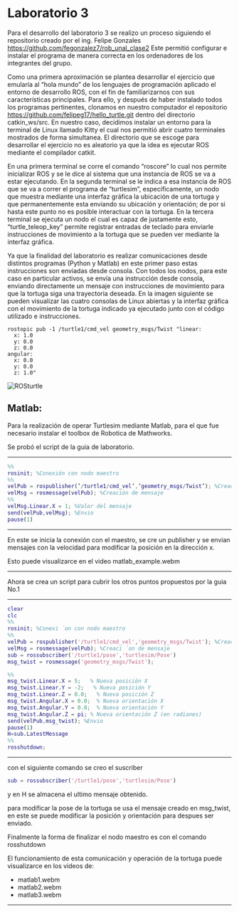 # Laboratorio 3

Para el desarrollo del laboratorio 3 se realizo un proceso siguiendo
el repositorio creado por el ing. Felipe Gonzales
https://github.com/fegonzalez7/rob_unal_clase2
Este permitió configurar e instalar el programa de manera correcta 
en los ordenadores de los integrantes del grupo.

Como una primera aproximación se plantea desarrollar el ejercicio que emularía al “hola mundo” de los lenguajes de programación aplicado el entorno de desarrollo ROS, con el fin de familiarizarnos con sus características principales. Para ello, y después de haber instalado todos los programas pertinentes, clonamos en nuestro computador el repositorio https://github.com/felipeg17/hello_turtle.git dentro del directorio catkin_ws/src. En nuestro caso, decidimos instalar un entorno para la terminal de Linux llamado Kitty el cual nos permitió abrir cuatro terminales mostrados de forma simultanea. El directorio que se escoge para desarrollar el ejercicio no es aleatorio ya que la idea es ejecutar ROS mediante el compilador catkit.

En una primera terminal se corre el comando “roscore” lo cual nos permite inicializar ROS y se le dice al sistema que una instancia de ROS se va a estar ejecutando. En la segunda terminal se le indica a esa instancia de ROS que se va a correr el programa de “turtlesim”, específicamente, un nodo que muestra mediante una interfaz gráfica la ubicación de una tortuga y que permanentemente esta enviando su ubicación y orientación; de por si hasta este punto no es posible interactuar con la tortuga. En la tercera terminal se ejecuta un nodo el cual es capaz de justamente esto, “turtle_teleop_key” permite registrar entradas de teclado para enviarle instrucciones de movimiento a la tortuga que se pueden ver mediante la interfaz gráfica. 

Ya que la finalidad del laboratorio es realizar comunicaciones desde distintos programas (Python y Matlab) en este primer paso estas instrucciones son enviadas desde consola. Con todos los nodos, para este caso en particular activos, se envía una instrucción desde consola, enviando directamente un mensaje con instrucciones de movimiento para que la tortuga siga una trayectoria deseada. En la imagen siguiente se pueden visualizar las cuatro consolas de Linux abiertas y la interfaz gráfica con el movimiento de la tortuga indicado ya ejecutado junto con el código utilizado e instrucciones. 

```linux
rostopic pub -1 /turtle1/cmd_vel geometry_msgs/Twist "linear:
  x: 1.0
  y: 0.0
  z: 0.0
angular:
  x: 0.0
  y: 0.0
  z: 1.0" 
```
![ROSturtle](https://user-images.githubusercontent.com/14100413/235314796-850c5068-aab0-45d2-8cb5-9dbc6274096b.png)

## Matlab: 
Para la realización de operar Turtlesim mediante Matlab, para
el que fue necesario instalar el toolbox de Robotica de Mathworks.

Se probó el script de la guia de laboratorio.

---
```matlab
%%
rosinit; %Conexión con nodo maestro
%%
velPub = rospublisher(’/turtle1/cmd_vel’,’geometry_msgs/Twist’); %Creación publicador
velMsg = rosmessage(velPub); %Creación de mensaje
%%
velMsg.Linear.X = 1; %Valor del mensaje
send(velPub,velMsg); %Envio
pause(1)
```
---
En este se inicia la conexión con el maestro, se cre un publisher
y se envian mensajes con la velocidad para modificar la posición
en la dirección x.

Esto puede visualizarce en el video matlab_example.webm

---
Ahora se crea un script para cubrir los otros puntos propuestos
por la guia No.1

---
```matlab
clear
clc
%%
rosinit; %Conexi ́on con nodo maestro
%%
velPub = rospublisher('/turtle1/cmd_vel','geometry_msgs/Twist'); %Creaci ́on publicador
velMsg = rosmessage(velPub); %Creaci ́on de mensaje
sub = rossubscriber('/turtle1/pose','turtlesim/Pose')
msg_twist = rosmessage('geometry_msgs/Twist');

%%
msg_twist.Linear.X = 5;   % Nueva posición X
msg_twist.Linear.Y = -2;   % Nueva posición Y
msg_twist.Linear.Z = 0.0;   % Nueva posición Z
msg_twist.Angular.X = 0.0;  % Nueva orientación X
msg_twist.Angular.Y = 0.0;  % Nueva orientación Y
msg_twist.Angular.Z = pi; % Nueva orientación Z (en radianes)
send(velPub,msg_twist); %Envio
pause(1)
H=sub.LatestMessage
%%
rosshutdown;
```
-------------------------------------------------------------------
con el siguiente comando se creo el suscriber
```matlab
sub = rossubscriber('/turtle1/pose','turtlesim/Pose') 
```
 y en H se almacena el ultimo mensaje obtenido.
 
 para modificar la pose de la tortuga se usa el mensaje creado en
 msg_twist, en este se puede modificar la posición y orientación
 para despues ser enviado.
 
 Finalmente la forma de finalizar el nodo maestro es con el comando
 rosshutdown
 
 El funcionamiento de esta comunicación y operación de la tortuga
 puede visualizarce en los videos de:
 - matlab1.webm
 - matlab2.webm
 - matlab3.webm
 --------------------------------------------------------------
 
